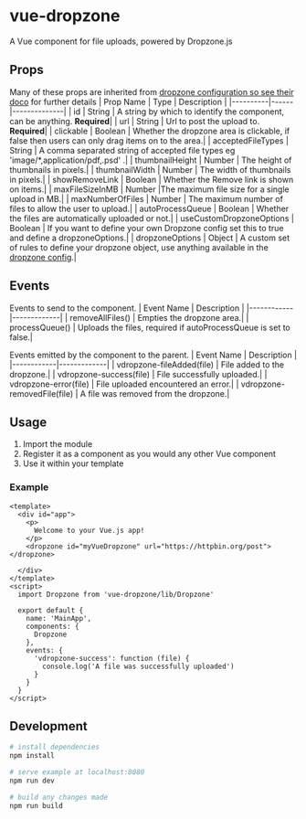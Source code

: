 # vue-dropzone

A Vue component for file uploads, powered by Dropzone.js

## Props
Many of these props are inherited from [dropzone configuration so see their doco](http://www.dropzonejs.com/#configuration-options) for further details
| Prop Name | Type | Description |
|----------|------|--------------|
| id | String | A string by which to identify the component, can be anything. **Required**|
| url | String | Url to post the upload to. **Required**|
| clickable | Boolean | Whether the dropzone area is clickable, if false then users can only drag items on to the area.|
| acceptedFileTypes | String | A comma separated string of accepted file types eg 'image/*,application/pdf,.psd' .|
| thumbnailHeight | Number | The height of thumbnails in pixels.|
| thumbnailWidth | Number | The width of thumbnails in pixels.|
| showRemoveLink | Boolean | Whether the Remove link is shown on items.|
| maxFileSizeInMB | Number |The maximum file size for a single upload in MB.|
| maxNumberOfFiles | Number | The maximum number of files to allow the user to upload.|
| autoProcessQueue | Boolean | Whether the files are automatically uploaded or not.|
| useCustomDropzoneOptions | Boolean | If you want to define your own Dropzone config set this to true and define a dropzoneOptions.|
| dropzoneOptions | Object | A custom set of rules to define your dropzone object, use anything available in the [dropzone config](http://www.dropzonejs.com/#configuration-options).|

## Events
Events to send to the component.
| Event Name | Description |
|------------|-------------|
| removeAllFiles() | Empties the dropzone area.|
| processQueue() | Uploads the files, required if autoProcessQueue is set to false.|

Events emitted by the component to the parent.
| Event Name | Description |
|------------|-------------|
| vdropzone-fileAdded(file) | File added to the dropzone.|
| vdropzone-success(file) | File successfully uploaded.|
| vdropzone-error(file) | File uploaded encountered an error.|
| vdropzone-removedFile(file) | A file was removed from the dropzone.|


## Usage
1. Import the module
2. Register it as a component as you would any other Vue component
3. Use it within your template

### Example
````
<template>
  <div id="app">
    <p>
      Welcome to your Vue.js app!
    </p>
    <dropzone id="myVueDropzone" url="https://httpbin.org/post"></dropzone>

  </div>
</template>
<script>
  import Dropzone from 'vue-dropzone/lib/Dropzone'

  export default {
    name: 'MainApp',
    components: {
      Dropzone
    },
    events: {
      'vdropzone-success': function (file) {
        console.log('A file was successfully uploaded')
      }
    }
  }
</script>
````

## Development

``` bash
# install dependencies
npm install

# serve example at localhost:8080
npm run dev

# build any changes made
npm run build
```
